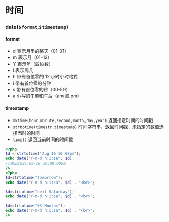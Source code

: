 # 时间
### date(`$format`,`$timestamp`)
#### format
- d 
表示月里的某天（01-31）
- m
表示月（01-12）
- Y
表示年（四位数）
- l
表示周几
- h
带有首位零的 12 小时小时格式
- i
带有首位零的分钟
- s
带有首位零的秒（00-59）
- a
小写的午前和午后（am 或 pm）
#### timestamp
- `mktime(hour,minute,second,month,day,year)`
返回指定时间的时间戳
- `strtotime(timestr,timestamp)`
时间字符串，返回时间戳，未指定的数值选择当时的时间
- `time()`
返回当前时间的时间戳
```php
<?php
$d = strtotime("Aug 16 10:08pm");
echo date("Y-m-d h:i:sa", $d);
//输出2021-08-16 10:08:00pm
?>
<?php
$d=strtotime("tomorrow");
echo date("Y-m-d h:i:sa", $d) . "<br>";

$d=strtotime("next Saturday");
echo date("Y-m-d h:i:sa", $d) . "<br>";

$d=strtotime("+3 Months");
echo date("Y-m-d h:i:sa", $d) . "<br>";
?>
```